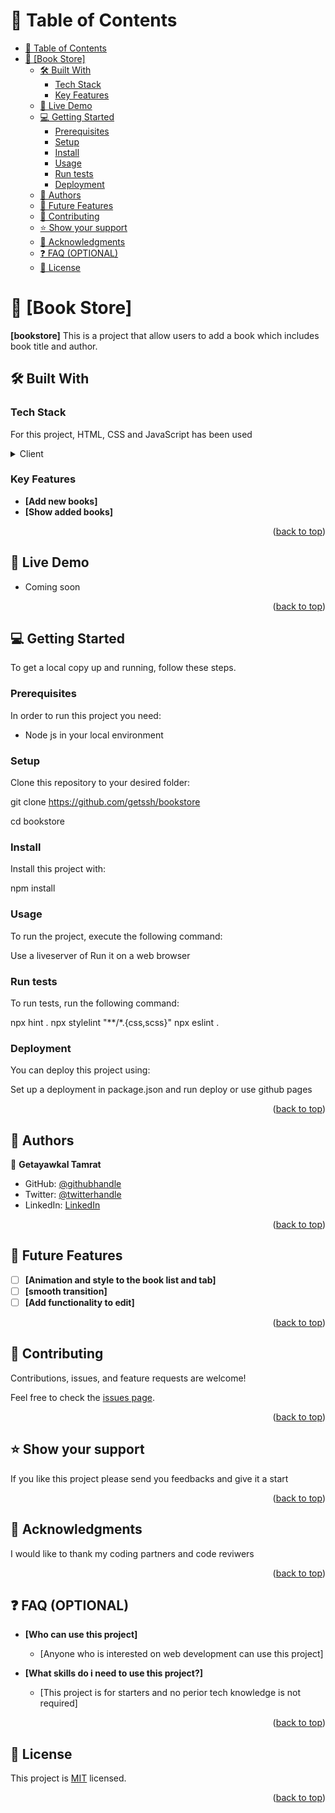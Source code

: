 <a name="readme-top"></a>

# 📗 Table of Contents

- [📗 Table of Contents](#-table-of-contents)
- [📖 \[Book Store\] ](#-book-store-)
  - [🛠 Built With ](#-built-with-)
    - [Tech Stack ](#tech-stack-)
    - [Key Features ](#key-features-)
  - [🚀 Live Demo ](#-live-demo-)
  - [💻 Getting Started ](#-getting-started-)
    - [Prerequisites](#prerequisites)
    - [Setup](#setup)
    - [Install](#install)
    - [Usage](#usage)
    - [Run tests](#run-tests)
    - [Deployment](#deployment)
  - [👥 Authors ](#-authors-)
  - [🔭 Future Features ](#-future-features-)
  - [🤝 Contributing ](#-contributing-)
  - [⭐️ Show your support ](#️-show-your-support-)
  - [🙏 Acknowledgments ](#-acknowledgments-)
  - [❓ FAQ (OPTIONAL) ](#-faq-optional-)
  - [📝 License ](#-license-)

<!-- PROJECT DESCRIPTION -->

# 📖 [Book Store] <a name="about-project"></a>

**[bookstore]** This is a project that allow users to add a book which includes book title and author.

## 🛠 Built With <a name="built-with"></a>

### Tech Stack <a name="tech-stack"></a>

For this project, HTML, CSS and JavaScript has been used

<details>
  <summary>Client</summary>
  <ul>
    <li>HTML</li>
    <li>CSS</li>
    <li>JavaScript</li>
    <li><a href="https://reactjs.org/">React.js</a></li>
  </ul>
</details>

<!-- Features -->

### Key Features <a name="key-features"></a>

- **[Add new books]**
- **[Show added books]**

<p align="right">(<a href="#readme-top">back to top</a>)</p>

<!-- LIVE DEMO -->

## 🚀 Live Demo <a name="live-demo"></a>

- Coming soon

<p align="right">(<a href="#readme-top">back to top</a>)</p>

<!-- GETTING STARTED -->

## 💻 Getting Started <a name="getting-started"></a>

To get a local copy up and running, follow these steps.

### Prerequisites

In order to run this project you need:

- Node js in your local environment

### Setup

Clone this repository to your desired folder:

git clone https://github.com/getssh/bookstore

cd bookstore

### Install

Install this project with:

npm install

### Usage

To run the project, execute the following command:

Use a liveserver of Run it on a web browser

### Run tests

To run tests, run the following command:

npx hint .
npx stylelint "**/*.{css,scss}"
npx eslint .

### Deployment

You can deploy this project using:

Set up a deployment in package.json and run deploy or
use github pages

<p align="right">(<a href="#readme-top">back to top</a>)</p>

<!-- AUTHORS -->

## 👥 Authors <a name="authors"></a>

👤 **Getayawkal Tamrat**

- GitHub: [@githubhandle](https://github.com/getssh)
- Twitter: [@twitterhandle](https://twitter.com/GetayawkalT)
- LinkedIn: [LinkedIn](https://www.linkedin.com/in/getayawkal-tamrat/)


<p align="right">(<a href="#readme-top">back to top</a>)</p>

<!-- FUTURE FEATURES -->

## 🔭 Future Features <a name="future-features"></a>

- [ ] **[Animation and style to the book list and tab]**
- [ ] **[smooth transition]**
- [ ] **[Add functionality to edit]**

<p align="right">(<a href="#readme-top">back to top</a>)</p>

<!-- CONTRIBUTING -->

## 🤝 Contributing <a name="contributing"></a>

Contributions, issues, and feature requests are welcome!

Feel free to check the [issues page](https://github.com/getssh/bookstore/issues).

<p align="right">(<a href="#readme-top">back to top</a>)</p>

<!-- SUPPORT -->

## ⭐️ Show your support <a name="support"></a>

If you like this project please send you feedbacks and give it a start

<p align="right">(<a href="#readme-top">back to top</a>)</p>

<!-- ACKNOWLEDGEMENTS -->

## 🙏 Acknowledgments <a name="acknowledgements"></a>

I would like to thank my coding partners and code reviwers

<p align="right">(<a href="#readme-top">back to top</a>)</p>

<!-- FAQ (optional) -->

## ❓ FAQ (OPTIONAL) <a name="faq"></a>

- **[Who can use this project]**

  - [Anyone who is interested on web development can use this project]

- **[What skills do i need to use this project?]**

  - [This project is for starters and no perior tech knowledge is not required]

<p align="right">(<a href="#readme-top">back to top</a>)</p>

<!-- LICENSE -->

## 📝 License <a name="license"></a>

This project is [MIT](./MIT.md) licensed.

<p align="right">(<a href="#readme-top">back to top</a>)</p>
